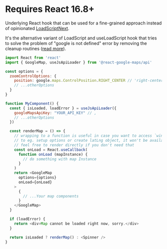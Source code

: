 # Requires React 16.8+

Underlying React hook that can be used for a fine-grained approach instead of opinionated [LoadScriptNext](#loadscriptnext).

It's the alternative variant of LoadScript and useLoadScript hook that tries to solve the problem of "google is not defined" error by removing the cleanup routines ([read more](https://github.com/JustFly1984/react-google-maps-api/pull/143)).

```js static
import React from 'react'
import { GoogleMap, useJsApiLoader } from '@react-google-maps/api'

const options = {
  zoomControlOptions: {
    position: google.maps.ControlPosition.RIGHT_CENTER // 'right-center' ,
    // ...otherOptions
  }
}

function MyComponent() {
  const { isLoaded, loadError } = useJsApiLoader({
    googleMapsApiKey: "YOUR_API_KEY" // ,
    // ...otherOptions
  })

  const renderMap = () => {
    // wrapping to a function is useful in case you want to access `window.google`
    // to eg. setup options or create latLng object, it won't be available otherwise
    // feel free to render directly if you don't need that
    const onLoad = React.useCallback(
      function onLoad (mapInstance) {
        // do something with map Instance
      }
    )
    return <GoogleMap
      options={options}
      onLoad={onLoad}
    >
      {
        // ...Your map components
      }
    </GoogleMap>
  }

  if (loadError) {
    return <div>Map cannot be loaded right now, sorry.</div>
  }

  return isLoaded ? renderMap() : <Spinner />
}
```
